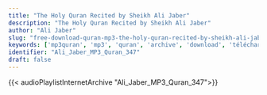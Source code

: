 ```yaml
---
title: "The Holy Quran Recited by Sheikh Ali Jaber"
description: "The Holy Quran Recited by Sheikh Ali Jaber"
author: "Ali Jaber"
slug: "free-download-quran-mp3-the-holy-quran-recited-by-sheikh-ali-jaber"
keywords: ['mp3quran', 'mp3', 'quran', 'archive', 'download', 'télécharger', 'coran', 'islam', 'Ali', 'Jaber', 'jabir', '3li', 'jebir', 'علي', 'جابر', 'قرآن', 'مصحف', 'مرتل', 'مجود', 'القرآن', 'الكريم', 'المصحف', 'المرتل', 'المجود', 'إسلام', 'تحميل']
identifier: "Ali_Jaber_MP3_Quran_347"
draft: false
---
```


{{< audioPlaylistInternetArchive "Ali_Jaber_MP3_Quran_347">}}
